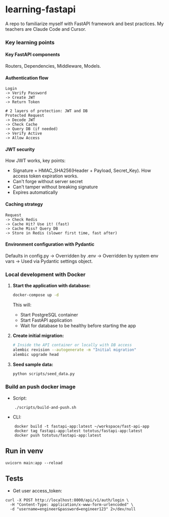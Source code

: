 
# learning-fastapi

A repo to familiarize myself with FastAPI framework and best practices. My teachers are Claude Code and Cursor.

### Key learning points

#### Key FastAPI components
Routers, Dependencies, Middleware, Models.

#### Authentication flow
```
Login 
-> Verify Password 
-> Create JWT 
-> Return Token

# 2 layers of protection: JWT and DB
Protected Request 
-> Decode JWT 
-> Check Cache 
-> Query DB (if needed) 
-> Verify Active 
-> Allow Access
```

#### JWT security
How JWT works, key points:
- Signature = HMAC_SHA256(Header + Payload, Secret_Key). How access token expiration works.
- Can't forge without server secret 
- Can't tamper without breaking signature 
- Expires automatically 

#### Caching strategy
```
Request 
-> Check Redis 
-> Cache Hit? Use it! (fast)
-> Cache Miss? Query DB 
-> Store in Redis (slower first time, fast after)
```
#### Environment configuration with Pydantic

Defaults in config.py -> Overridden by .env -> Overridden by system env vars -> Used via Pydantic settings object.

### Local development with Docker 

1. **Start the application with database:**
   ```bash
   docker-compose up -d
   ```

   This will:
   - Start PostgreSQL container
   - Start FastAPI application
   - Wait for database to be healthy before starting the app

2. **Create initial migration:**
   ```bash
   # Inside the API container or locally with DB access
   alembic revision --autogenerate -m "Initial migration"
   alembic upgrade head
   ```

3. **Seed sample data:**
   ```bash
   python scripts/seed_data.py
   ```

### Build an push docker image
- Script:
```
    ./scripts/build-and-push.sh
```
- CLI:
```
    docker build -t fastapi-app:latest ~/workspace/fast-api-app
    docker tag fastapi-app:latest tototus/fastapi-app:latest
    docker push tototus/fastapi-app:latest
```

## Run in venv
```
uvicorn main:app --reload
```

## Tests
- Get user access_token:
```
curl -X POST http://localhost:8000/api/v1/auth/login \
  -H "Content-Type: application/x-www-form-urlencoded" \
  -d "username=engineer&password=engineer123" 2>/dev/null
```
